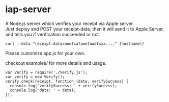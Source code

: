 iap-server
===========

A Node.js server which verifies your receipt via Apple server.  
Just deploy and POST your receipt-data, then it will send it to Apple Server,  
and tells you if verification succeeded or not.

```
curl --data "receipt-data=aewfiafawefawefxxx...." [hostname]/
```

Please customize app.js for your own.

checkout examples/ for more details and usage.

```
var Verify = require('./Verify.js');
var verify = new Verify();
verify.check(receipt, function (data, verifySuccess) {
  console.log('verifySuccess: ' + verifySuccess);
  console.log('data: ' + data);
});
```
